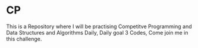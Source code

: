 # CP
 This is a Repository where I will be practising Competitve Programming and Data Structures and Algorithms Daily, Daily goal 3 Codes, Come join me in this challenge.
